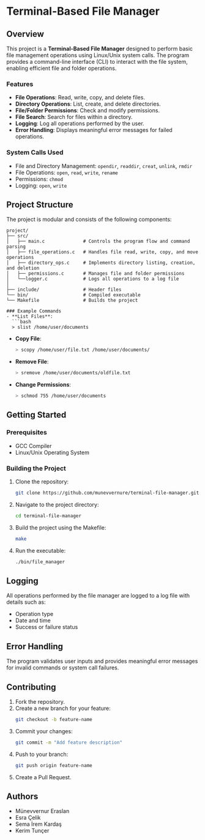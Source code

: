 # Terminal-Based File Manager

## Overview
This project is a **Terminal-Based File Manager** designed to perform basic file management operations using Linux/Unix system calls. The program provides a command-line interface (CLI) to interact with the file system, enabling efficient file and folder operations.

### Features
- **File Operations**: Read, write, copy, and delete files.
- **Directory Operations**: List, create, and delete directories.
- **File/Folder Permissions**: Check and modify permissions.
- **File Search**: Search for files within a directory.
- **Logging**: Log all operations performed by the user.
- **Error Handling**: Displays meaningful error messages for failed operations.

### System Calls Used
- File and Directory Management: `opendir`, `readdir`, `creat`, `unlink`, `rmdir`
- File Operations: `open`, `read`, `write`, `rename`
- Permissions: `chmod`
- Logging: `open`, `write`

## Project Structure
The project is modular and consists of the following components:

```
project/
├── src/
│   ├── main.c              # Controls the program flow and command parsing
│   ├── file_operations.c   # Handles file read, write, copy, and move operations
│   ├── directory_ops.c     # Implements directory listing, creation, and deletion
│   ├── permissions.c       # Manages file and folder permissions
│   └──logger.c             # Logs all operations to a log file
│ 
├── include/                # Header files
└── bin/                    # Compiled executable
└── Makefile                # Builds the project

### Example Commands
- **List Files**:
  ```bash
  > slist /home/user/documents
  ```
- **Copy File**:
  ```bash
  > scopy /home/user/file.txt /home/user/documents/
  ```
- **Remove File**:
  ```bash
  > sremove /home/user/documents/oldfile.txt
  ```
- **Change Permissions**:
  ```bash
  > schmod 755 /home/user/documents
  ```

## Getting Started

### Prerequisites
- GCC Compiler
- Linux/Unix Operating System

### Building the Project
1. Clone the repository:
   ```bash
   git clone https://github.com/munevvernure/terminal-file-manager.git
   ```
2. Navigate to the project directory:
   ```bash
   cd terminal-file-manager
   ```
3. Build the project using the Makefile:
   ```bash
   make
   ```
4. Run the executable:
   ```bash
   ./bin/file_manager
   ```

## Logging
All operations performed by the file manager are logged to a log file with details such as:
- Operation type
- Date and time
- Success or failure status

## Error Handling
The program validates user inputs and provides meaningful error messages for invalid commands or system call failures.

## Contributing
1. Fork the repository.
2. Create a new branch for your feature:
   ```bash
   git checkout -b feature-name
   ```
3. Commit your changes:
   ```bash
   git commit -m "Add feature description"
   ```
4. Push to your branch:
   ```bash
   git push origin feature-name
   ```
5. Create a Pull Request.


## Authors
- Münevvernur Eraslan
- Esra Çelik
- Sema İrem Kardaş
- Kerim Tunçer


